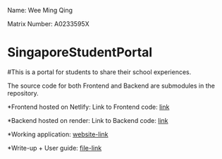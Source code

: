 Name: Wee Ming Qing

Matrix Number: A0233595X


# SingaporeStudentPortal
#This is a portal for students to share their school experiences.


The source code for both Frontend and Backend are submodules in the repository.

 *Frontend hosted on Netlify:
Link to Frontend code: [link](https://github.com/WeeMingQing/SingaporeStudentPortal-Frontend)

 *Backend hosted on render:
Link to Backend code: [link](https://github.com/WeeMingQing/SingaporeStudentPortal-API)



 *Working application: [website-link](https://mq-ssp.netlify.app)

 *Write-up + User guide: [file-link](https://github.com/WeeMingQing/SingaporeStudentPortal/blob/main/WeeMingQing_A0233595X_FinalWriteup.pdf)
 
